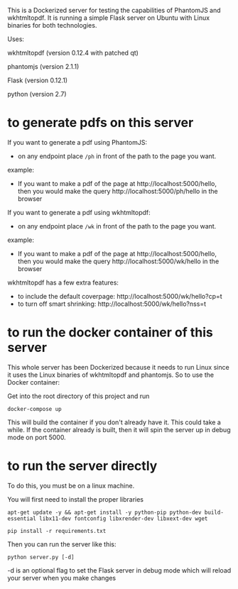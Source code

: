 This is a Dockerized server for testing the capabilities of PhantomJS and wkhtmltopdf. It is running a simple Flask server on Ubuntu with Linux binaries for both technologies.

Uses:

wkhtmltopdf (version 0.12.4 with patched qt)

phantomjs (version 2.1.1)

Flask (version 0.12.1)

python (version 2.7)


# to generate pdfs on this server
If you want to generate a pdf using PhantomJS:

- on any endpoint place `/ph` in front of the path to the page you want.

example:

- If you want to make a pdf of the page at http://localhost:5000/hello, then you would make the query http://localhost:5000/ph/hello in the browser



If you want to generate a pdf using wkhtmltopdf:

- on any endpoint place `/wk` in front of the path to the page you want.

example:

- If you want to make a pdf of the page at http://localhost:5000/hello, then you would make the query http://localhost:5000/wk/hello in the browser


wkhtmltopdf has a few extra features:

- to include the default coverpage: http://localhost:5000/wk/hello?cp=t
- to turn off smart shrinking: http://localhost:5000/wk/hello?nss=t


# to run the docker container of this server
This whole server has been Dockerized because it needs to run Linux since it uses the Linux binaries of wkhtmltopdf and phantomjs. So to use the Docker container:

Get into the root directory of this project and run

`docker-compose up`

This will build the container if you don't already have it. This could take a while. If the container already is built, then it will spin the server up in debug mode on port 5000.


# to run the server directly
To do this, you must be on a linux machine.

You will first need to install the proper libraries

`apt-get update -y && apt-get install -y python-pip python-dev build-essential libx11-dev fontconfig libxrender-dev libxext-dev wget`

`pip install -r requirements.txt`

Then you can run the server like this:

`python server.py [-d]`

-d is an optional flag to set the Flask server in debug mode which will reload your server when you make changes
